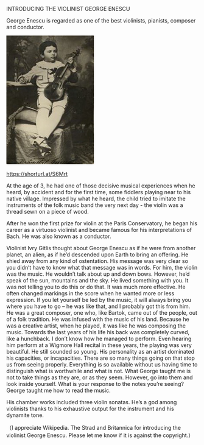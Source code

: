 INTRODUCING THE VIOLINIST GEORGE ENESCU

George Enescu is regarded as one of the best violinists, pianists, composer and conductor.

![INTRODUCING THE VIOLINIST GEORGE ENESCU](https://github.com/ywangnccu/ywang/blob/main/images/GEORGE_ENESCU_VIOLINIST1.jpg)

https://shorturl.at/S6Mrt

At the age of 3, he had one of those decisive musical experiences when he heard, by accident and for the first time, some fiddlers playing near to his native village. 
Impressed by what he heard, the child tried to imitate the instruments of the folk music band the very next day - the violin was a thread sewn on a piece of wood.

After he won the first prize for violin at the Paris Conservatory, he began his career as a virtuoso violinist and became famous for his interpretations of Bach. He was also known as a conductor.

Violinist Ivry Gitlis thought about George Enescu as if he were from another planet, an alien, as if he’d descended upon Earth to bring an offering. He shied away from any kind of ostentation. 
His message was very clear so you didn’t have to know what that message was in words. For him, the violin was the music. He wouldn’t talk about up and down bows. However, he’d speak of the sun, mountains and the sky. 
He lived something with you. It was not telling you to do this or do that. It was much more effective. He often changed markings in the score when he wanted more or less expression. 
If you let yourself be led by the music, it will always bring you where you have to go – he was like that, and I probably got this from him. He was a great composer, one who, like Bartok, came out of the people, out of a folk tradition. 
He was infused with the music of his land. Because he was a creative artist, when he played, it was like he was composing the music. Towards the last years of his life his back was completely curved, like a hunchback. 
I don’t know how he managed to perform. Even hearing him perform at a Wigmore Hall recital in these years, the playing was very beautiful. He still sounded so young. His personality as an artist dominated his capacities, or incapacities. 
There are so many things going on that stop us from seeing properly. Everything is so available without us having time to distinguish what is worthwhile and what is not. What George taught me is not to take things as they are, or as they seem. 
However, go into them and look inside yourself. What is your response to the notes you’re seeing? George taught me how to read the music.

His chamber works included three violin sonatas. He’s a god among violinists thanks to his exhaustive output for the instrument and his dynamite tone.

（I appreciate Wikipedia. The Strad and Britannica for introducing the violinist George Enescu. Please let me know if it is against the copyright.）
